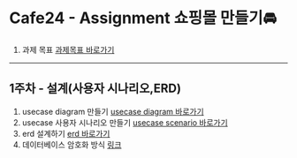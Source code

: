# Cafe24 - Assignment 쇼핑몰 만들기🚘

1. 과제 목표 [과제목표 바로가기](https://github.com/2BSJ/Cafe24-assignment1/blob/master/Shoppingmall-usecase/goal.md)

---

## 1주차 - 설계(사용자 시나리오,ERD)

1. usecase diagram 만들기 [usecase diagram 바로가기](https://github.com/2BSJ/Cafe24-assignment1/blob/master/Shoppingmall-usecase/usecasediagram.md)
1. usecase 사용자 시나리오 만들기 [usecase scenario 바로가기](https://github.com/2BSJ/Cafe24-assignment1/blob/master/Shoppingmall-usecase/usecasescenario.md)
1. erd 설계하기 [erd 바로가기](https://github.com/2BSJ/Cafe24-assignment1/blob/master/Shoppingmall-exerd/exerd.md)
1. 데이터베이스 암호화 방식 [링크]()    
